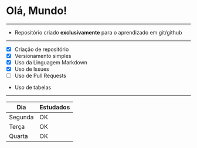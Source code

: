 # Olá, Mundo!
---
* Repositório criado **exclusivamente** para o aprendizado em git/github
---

- [x] Criação de repositório
- [x] Versionamento simples
- [x] Uso da Linguagem Markdown
- [x] Uso de Issues
- [ ] Uso de Pull Requests

* Uso de tabelas
___
Dia|Estudados
---|---
Segunda|OK
Terça|OK
Quarta|OK
